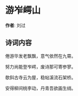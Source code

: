 # 游岝崿山

**作者**: 刘过

## 诗词内容

倦游华发老飘飘，意气依然在九霄。

努力尚能登岝崿，废诗那可寄参寥。

欹斜古寺云为屋，稳帖溪流石架桥。

安得柳间桃李动，丹青吾欲画生绡。

